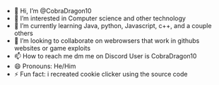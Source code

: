- 👋 Hi, I’m @CobraDragon10
- 👀 I’m interested in Computer science and other technology
- 🌱 I’m currently learning Java, python, Javascript, c++, and a couple others
- 💞️ I’m looking to collaborate on webrowsers that work in githubs websites or game exploits 
- 📫 How to reach me dm me on Discord User is CobraDragon10
- 😄 Pronouns: He/Him
- ⚡ Fun fact: i recreated cookie clicker using the source code


